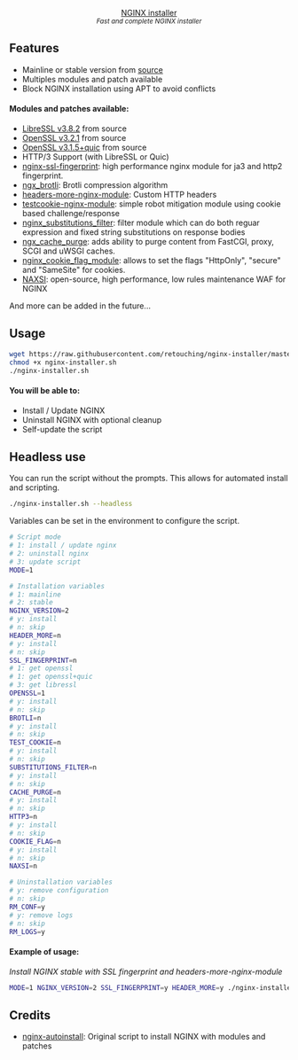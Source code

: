 <p align="center">
    <a href="https://github.com/retouching/nginx-installer">NGINX installer</a>
    <br/>
    <sup><em>Fast and complete NGINX installer</em></sup>
</p>

## Features

- Mainline or stable version from [source](https://github.com/nginx/nginx)
- Multiples modules and patch available
- Block NGINX installation using APT to avoid conflicts

#### Modules and patches available:

- [LibreSSL v3.8.2](https://github.com/libressl/portable) from source
- [OpenSSL v3.2.1](https://github.com/openssl/openssl) from source
- [OpenSSL v3.1.5+quic](https://github.com/quictls/openssl) from source
- HTTP/3 Support (with LibreSSL or Quic)
- [nginx-ssl-fingerprint](https://github.com/phuslu/nginx-ssl-fingerprint): high performance nginx module for ja3 and http2 fingerprint.
- [ngx_brotli](ngx_brotli): Brotli compression algorithm
- [headers-more-nginx-module](https://github.com/openresty/headers-more-nginx-module): Custom HTTP headers
- [testcookie-nginx-module](https://github.com/kyprizel/testcookie-nginx-module): simple robot mitigation module using cookie based challenge/response
- [nginx_substitutions_filter](https://github.com/yaoweibin/ngx_http_substitutions_filter_module): filter module which can do both reguar expression and fixed string substitutions on response bodies
- [ngx_cache_purge](https://github.com/FRiCKLE/ngx_cache_purge): adds ability to purge content from FastCGI, proxy, SCGI and uWSGI caches.
- [nginx_cookie_flag_module](https://github.com/AirisX/nginx_cookie_flag_module): allows to set the flags "HttpOnly", "secure" and "SameSite" for cookies.
- [NAXSI](https://github.com/wargio/naxsi): open-source, high performance, low rules maintenance WAF for NGINX

And more can be added in the future...

## Usage

```sh
wget https://raw.githubusercontent.com/retouching/nginx-installer/master/nginx-installer.sh -O nginx-installer.sh
chmod +x nginx-installer.sh
./nginx-installer.sh
```

#### You will be able to:

- Install / Update NGINX
- Uninstall NGINX with optional cleanup
- Self-update the script

## Headless use

You can run the script without the prompts. This allows for automated install and scripting.

```sh
./nginx-installer.sh --headless
```

Variables can be set in the environment to configure the script.

```sh
# Script mode
# 1: install / update nginx
# 2: uninstall nginx
# 3: update script
MODE=1

# Installation variables
# 1: mainline
# 2: stable
NGINX_VERSION=2
# y: install
# n: skip
HEADER_MORE=n
# y: install
# n: skip
SSL_FINGERPRINT=n
# 1: get openssl
# 1: get openssl+quic
# 3: get libressl
OPENSSL=1
# y: install
# n: skip
BROTLI=n
# y: install
# n: skip
TEST_COOKIE=n
# y: install
# n: skip
SUBSTITUTIONS_FILTER=n
# y: install
# n: skip
CACHE_PURGE=n
# y: install
# n: skip
HTTP3=n
# y: install
# n: skip
COOKIE_FLAG=n
# y: install
# n: skip
NAXSI=n

# Uninstallation variables
# y: remove configuration
# n: skip
RM_CONF=y
# y: remove logs
# n: skip
RM_LOGS=y
```

#### Example of usage:
*Install NGINX stable with SSL fingerprint and headers-more-nginx-module*

```sh
MODE=1 NGINX_VERSION=2 SSL_FINGERPRINT=y HEADER_MORE=y ./nginx-installer.sh --headless
```

## Credits

- [nginx-autoinstall](https://github.com/angristan/nginx-autoinstall/): Original script to install NGINX with modules and patches